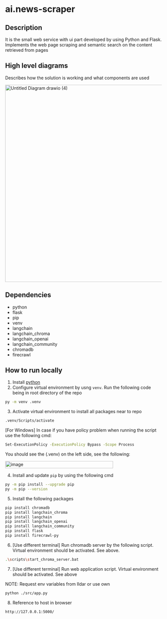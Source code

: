 # ai.news-scraper

## Description
It is the small web service with ui part developed by using Python and Flask. Implements the web page scraping and semantic search on the content retrieved from pages

## High level diagrams
Describes how the solution is working and what components are used


<img width="864" height="633" alt="Untitled Diagram drawio (4)" src="https://github.com/user-attachments/assets/83ff916e-5b5f-4edb-8c60-4c96e3f76133" />

## Dependencies
- python
- flask
- pip
- venv
- langchain
- langchain_chroma
- langchain_openai
- langchain_community
- chromadb
- firecrawl

## How to run locally
1. Install [python](https://www.python.org/downloads/)
2. Configure virtual environment by usng `venv`. Run the following code being in root directory of the repo
```bash
py -m venv .venv
```
3. Activate virtual environment to install all packages near to repo
```bash
.venv/Scripts/activate
```
[For Windows] In case if you have policy problem when running the script use the following cmd:
```bash
Set-ExecutionPolicy -ExecutionPolicy Bypass -Scope Process
```
You should see the (.venv) on the left side, see the following:

<img width="347" height="23" alt="image" src="https://github.com/user-attachments/assets/886ea093-d72c-4dd2-baaf-abfc19d60259" />

4. Install and update `pip` by using the following cmd
```bash
py -m pip install --upgrade pip
py -m pip --version
```

5. Install the following packages
```bash
pip install chromadb
pip install langchain_chroma
pip install langchain
pip install langchain_openai
pip install langchain_community
pip install flask
pip install firecrawl-py
```
6. [Use different terminal] Run chromadb server by the following script. Virtual environment should be activated. See above.
```bash
.\scripts\start_chroma_server.bat
```

7. [Use different terminal] Run web application script. Virtual environment should be activated. See above

NOTE: Request env variables from Ildar or use own
```bash
python ./src/app.py
```

8. Reference to host in browser
```bash
http://127.0.0.1:5000/
```

